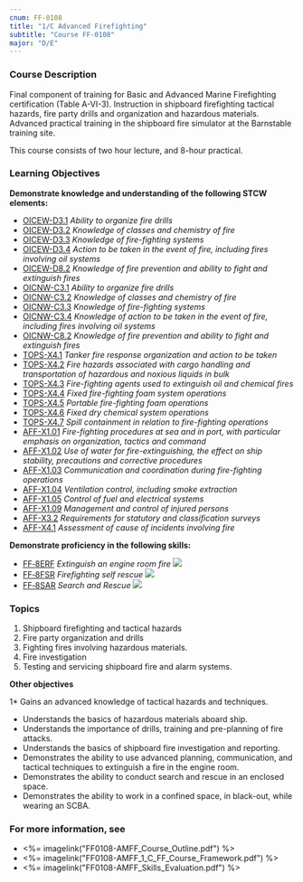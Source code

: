 ```yaml
---
cnum: FF-0108
title: "1/C Advanced Firefighting"
subtitle: "Course FF-0108"
major: "D/E"
---
```

### Course Description

Final component of training for Basic and Advanced Marine Firefighting certification (Table A-VI-3). Instruction in shipboard firefighting tactical hazards, fire party drills and organization and hazardous materials. Advanced practical training in the shipboard fire simulator at the Barnstable training site.

This course consists of two hour lecture, and 8-hour practical.


### Learning Objectives

**Demonstrate knowledge and understanding of the following STCW elements:**

* [OICEW-D3.1]({{site.baseurl}}/tables/31.html#OICEW-D3.1) *Ability to organize fire drills*
* [OICEW-D3.2]({{site.baseurl}}/tables/31.html#OICEW-D3.2) *Knowledge of classes and chemistry of fire*
* [OICEW-D3.3]({{site.baseurl}}/tables/31.html#OICEW-D3.3) *Knowledge of fire-fighting systems*
* [OICEW-D3.4]({{site.baseurl}}/tables/31.html#OICEW-D3.4) *Action to be taken in the event of fire, including fires involving oil systems*
* [OICEW-D8.2]({{site.baseurl}}/tables/31.html#OICEW-D8.2) *Knowledge of fire prevention and ability to fight and extinguish fires*
* [OICNW-C3.1]({{site.baseurl}}/tables/21.html#OICNW-C3.1) *Ability to organize fire drills*
* [OICNW-C3.2]({{site.baseurl}}/tables/21.html#OICNW-C3.2) *Knowledge of classes and chemistry of fire*
* [OICNW-C3.3]({{site.baseurl}}/tables/21.html#OICNW-C3.3) *Knowledge of fire-fighting systems*
* [OICNW-C3.4]({{site.baseurl}}/tables/21.html#OICNW-C3.4) *Knowledge of action to be taken in the event of fire, including fires involving oil systems*
* [OICNW-C8.2]({{site.baseurl}}/tables/21.html#OICNW-C8.2) *Knowledge of fire prevention and ability to fight and extinguish fires*
* [TOPS-X4.1]({{site.baseurl}}/tables/5111.html#TOPS-X4.1) *Tanker fire response organization and action to be taken*
* [TOPS-X4.2]({{site.baseurl}}/tables/5111.html#TOPS-X4.2) *Fire hazards associated with cargo handling and transportation of hazardous and noxious liquids in bulk*
* [TOPS-X4.3]({{site.baseurl}}/tables/5111.html#TOPS-X4.3) *Fire-fighting agents used to extinguish oil and chemical fires*
* [TOPS-X4.4]({{site.baseurl}}/tables/5111.html#TOPS-X4.4) *Fixed fire-fighting foam system operations*
* [TOPS-X4.5]({{site.baseurl}}/tables/5111.html#TOPS-X4.5) *Portable fire-fighting foam operations*
* [TOPS-X4.6]({{site.baseurl}}/tables/5111.html#TOPS-X4.6) *Fixed dry chemical system operations*
* [TOPS-X4.7]({{site.baseurl}}/tables/5111.html#TOPS-X4.7) *Spill containment in relation to fire-fighting operations*
* [AFF-X1.01]({{site.baseurl}}/tables/63.html#AFF-X1.01) *Fire-fighting procedures at sea and in port, with particular emphasis on organization, tactics and command*
* [AFF-X1.02]({{site.baseurl}}/tables/63.html#AFF-X1.02) *Use of water for fire-extinguishing, the effect on ship stability, precautions and corrective procedures*
* [AFF-X1.03]({{site.baseurl}}/tables/63.html#AFF-X1.03) *Communication and coordination during fire-fighting operations*
* [AFF-X1.04]({{site.baseurl}}/tables/63.html#AFF-X1.04) *Ventilation control, including smoke extraction*
* [AFF-X1.05]({{site.baseurl}}/tables/63.html#AFF-X1.05) *Control of fuel and electrical systems*
* [AFF-X1.09]({{site.baseurl}}/tables/63.html#AFF-X1.09) *Management and control of injured persons*
* [AFF-X3.2]({{site.baseurl}}/tables/63.html#AFF-X3.2) *Requirements for statutory and classification surveys*
* [AFF-X4.1]({{site.baseurl}}/tables/63.html#AFF-X4.1) *Assessment of cause of incidents involving fire*

**Demonstrate proficiency in the following skills:**

* [FF‑8ERF]( {{site.baseurl}}/assessments/Common/FF-8ERF) *Extinguish an engine room fire* ![]({{site.baseurl}}/assets/images/new.jpg)
* [FF‑8FSR]( {{site.baseurl}}/assessments/Common/FF-8FSR) *Firefighting self rescue* ![]({{site.baseurl}}/assets/images/new.jpg)
* [FF‑8SAR]( {{site.baseurl}}/assessments/Common/FF-8SAR) *Search and Rescue* ![]({{site.baseurl}}/assets/images/new.jpg)

### Topics

1.	Shipboard firefighting and tactical hazards
2.	Fire party organization and drills 
3.	Fighting fires involving hazardous materials. 
4.	Fire investigation
5.	Testing and servicing shipboard fire and alarm systems.



**Other objectives**


1*	Gains an advanced knowledge of tactical hazards and techniques.
*	Understands the basics of hazardous materials aboard ship.
*	Understands the importance of drills, training and pre-planning of fire attacks.
*	Understands the basics of shipboard fire investigation and reporting.
*	Demonstrates the ability to use advanced planning, communication, and tactical techniques to extinguish a fire in the engine room.
*	Demonstrates the ability to conduct search and rescue in an enclosed space.
*	Demonstrates the ability to work in a confined space, in black-out, while wearing an SCBA.

### For more information, see 

* <%= imagelink("FF0108-AMFF_Course_Outline.pdf") %> 
* <%= imagelink("FF0108-AMFF_1_C_FF_Course_Framework.pdf") %> 
* <%= imagelink("FF0108-AMFF_Skills_Evaluation.pdf") %> 



